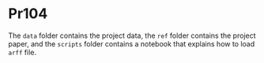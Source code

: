 # Pr104

The `data` folder contains the project data, the `ref` folder contains the project paper, and the `scripts` folder contains a notebook that explains how to load `arff` file.
